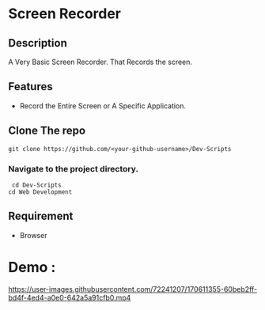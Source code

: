 # Screen Recorder

## Description
A Very Basic Screen Recorder. That Records the screen.

## Features
- Record the Entire Screen or A Specific Application.

## Clone The repo
` git clone https://github.com/<your-github-username>/Dev-Scripts `
### Navigate to the project directory.
` cd Dev-Scripts`   
`cd Web Development`      

## Requirement
- Browser

# Demo :

https://user-images.githubusercontent.com/72241207/170611355-60beb2ff-bd4f-4ed4-a0e0-642a5a91cfb0.mp4
